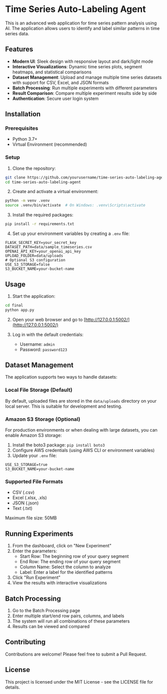 # Time Series Auto-Labeling Agent

This is an advanced web application for time series pattern analysis using AI. The application allows users to identify and label similar patterns in time series data.

## Features

- **Modern UI**: Sleek design with responsive layout and dark/light mode
- **Interactive Visualizations**: Dynamic time series plots, segment heatmaps, and statistical comparisons
- **Dataset Management**: Upload and manage multiple time series datasets with support for CSV, Excel, and JSON formats
- **Batch Processing**: Run multiple experiments with different parameters
- **Result Comparison**: Compare multiple experiment results side by side
- **Authentication**: Secure user login system

## Installation

### Prerequisites

- Python 3.7+
- Virtual Environment (recommended)

### Setup

1. Clone the repository:
```bash
git clone https://github.com/yourusername/time-series-auto-labeling-agent.git
cd time-series-auto-labeling-agent
```

2. Create and activate a virtual environment:
```bash
python -m venv .venv
source .venv/bin/activate  # On Windows: .venv\Scripts\activate
```

3. Install the required packages:
```bash
pip install -r requirements.txt
```

4. Set up your environment variables by creating a `.env` file:
```
FLASK_SECRET_KEY=your_secret_key
DATASET_PATH=data/sample_timeseries.csv
OPENAI_API_KEY=your_openai_api_key
UPLOAD_FOLDER=data/uploads
# Optional S3 configuration
USE_S3_STORAGE=false
S3_BUCKET_NAME=your-bucket-name
```

## Usage

1. Start the application:
```bash
cd final
python app.py
```

2. Open your web browser and go to [http://127.0.0.1:5002/](http://127.0.0.1:5002/)

3. Log in with the default credentials:
   - Username: `admin`
   - Password: `password123`

## Dataset Management

The application supports two ways to handle datasets:

### Local File Storage (Default)

By default, uploaded files are stored in the `data/uploads` directory on your local server. This is suitable for development and testing.

### Amazon S3 Storage (Optional)

For production environments or when dealing with large datasets, you can enable Amazon S3 storage:

1. Install the boto3 package: `pip install boto3`
2. Configure AWS credentials (using AWS CLI or environment variables)
3. Update your `.env` file:
```
USE_S3_STORAGE=true
S3_BUCKET_NAME=your-bucket-name
```

### Supported File Formats

- CSV (.csv)
- Excel (.xlsx, .xls)
- JSON (.json)
- Text (.txt)

Maximum file size: 50MB

## Running Experiments

1. From the dashboard, click on "New Experiment"
2. Enter the parameters:
   - Start Row: The beginning row of your query segment
   - End Row: The ending row of your query segment
   - Column Name: Select the column to analyze
   - Label: Enter a label for the identified patterns
3. Click "Run Experiment"
4. View the results with interactive visualizations

## Batch Processing

1. Go to the Batch Processing page
2. Enter multiple start/end row pairs, columns, and labels
3. The system will run all combinations of these parameters
4. Results can be viewed and compared

## Contributing

Contributions are welcome! Please feel free to submit a Pull Request.

## License

This project is licensed under the MIT License - see the LICENSE file for details. 